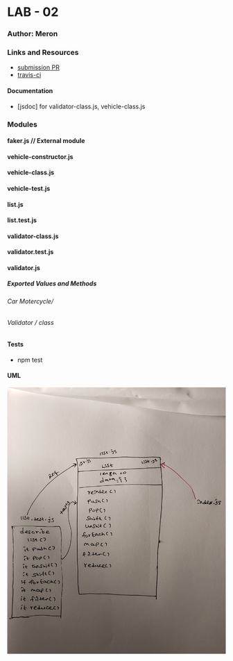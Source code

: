 
# LAB - 02

### Author: Meron

### Links and Resources
* [submission PR](https://github.com/meron-401n14/Lab-02/pull/2)
* [travis-ci](https://www.travis-ci.com/meron-401n14/Lab-02)

#### Documentation

* [jsdoc] for validator-class.js, vehicle-class.js


### Modules
#### faker.js // External module
#### vehicle-constructor.js
#### vehicle-class.js  
#### vehicle-test.js 
#### list.js
#### list.test.js
#### validator-class.js
#### validator.test.js
#### validator.js
##### Exported Values and Methods
###### Car Motercycle/ 
###### Validator / class

#### Tests
* npm test


#### UML
![List UML](ListUML.jpg)





